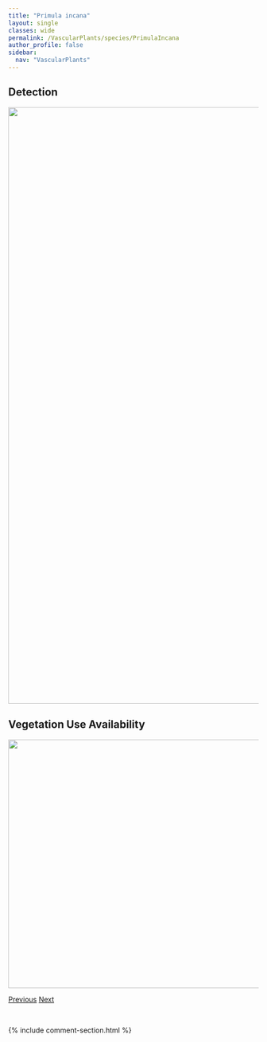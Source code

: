 ```yaml
---
title: "Primula incana"
layout: single
classes: wide
permalink: /VascularPlants/species/PrimulaIncana
author_profile: false
sidebar:
  nav: "VascularPlants"
---
```


<h2>Detection</h2>

<a href="https://drive.google.com/uc?export=view&id=1XTkPSAVyzStd05TjNDnqg1FYwhaIshB2">
<img src="https://drive.google.com/uc?export=view&id=1XTkPSAVyzStd05TjNDnqg1FYwhaIshB2" height = "1200" width = "800">
</a>


<h2>Vegetation Use Availability</h2>

<a href="https://drive.google.com/uc?export=view&id=1q5wkmn4ViJWU7GChDBGomuJ_i2gak9My">
<img src="https://drive.google.com/uc?export=view&id=1q5wkmn4ViJWU7GChDBGomuJ_i2gak9My" height = "500" width = "1000">
</a>


<a href="/DevelopmentWebsite/VascularPlants/species/PrimulaConjugens" class="pagination--pager" title="Primula conjugens">Previous</a> <a href="/DevelopmentWebsite/VascularPlants/species/PrimulaPauciflora" class="pagination--pager" title="Primula pauciflora">Next</a>

<p>&nbsp;</p>

{% include comment-section.html %}
